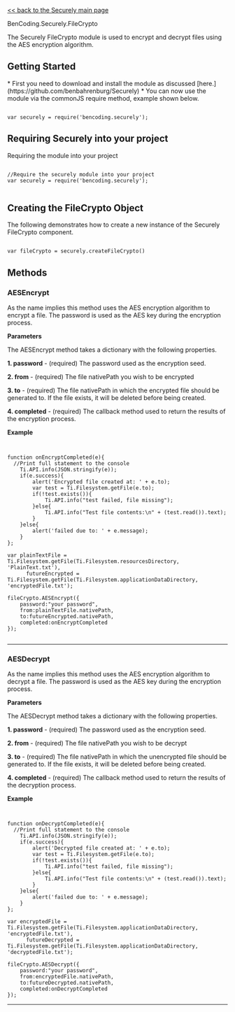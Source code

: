 [<< back to the Securely main page](https://github.com/benbahrenburg/Securely)

BenCoding.Securely.FileCrypto

The Securely FileCrypto module is used to encrypt and decrypt files using the AES encryption algorithm.  

<h2>Getting Started</h2>
* First you need to download and install the module as discussed [here.](https://github.com/benbahrenburg/Securely)
* You can now use the module via the commonJS require method, example shown below.

<pre><code>
var securely = require('bencoding.securely');
</code></pre>

<h2>Requiring Securely into your project</h2>

Requiring the module into your project

<pre><code>
//Require the securely module into your project
var securely = require('bencoding.securely');

</code></pre>


<h2>Creating the FileCrypto Object</h2>

The following demonstrates how to create a new instance of the Securely FileCrypto component.

<pre><code>
var fileCrypto = securely.createFileCrypto()
</code></pre>

<h2>Methods</h2>

<h3>AESEncrypt</h3> 

As the name implies this method uses the AES encryption algorithm to encrypt a file.  The password is used as the AES key during the encryption process.

<b>Parameters</b>

The AESEncrypt method takes a dictionary with the  following properties.

<b>1. password</b> - (required) The password used as the encryption seed.

<b>2. from</b> - (required) The file nativePath you wish to be encrypted

<b>3. to</b> - (required) The file nativePath in which the encrypted file should be generated to. If the file exists, it will be deleted before being created.

<b>4. completed</b> - (required) The callback method used to return the results of the encryption process.


<b>Example</b>
<pre><code>

function onEncryptCompleted(e){
  //Print full statement to the console
	Ti.API.info(JSON.stringify(e));
	if(e.success){
		alert('Encrypted file created at: ' + e.to);
		var test = Ti.Filesystem.getFile(e.to);
		if(!test.exists()){
			Ti.API.info("test failed, file missing");
		}else{
			Ti.API.info("Test file contents:\n" + (test.read()).text);	
		}	
	}else{
		alert('failed due to: ' + e.message);
	}
};

var plainTextFile = Ti.Filesystem.getFile(Ti.Filesystem.resourcesDirectory, 'PlainText.txt'),
	  futureEncrypted = Ti.Filesystem.getFile(Ti.Filesystem.applicationDataDirectory, 'encryptedFile.txt');

fileCrypto.AESEncrypt({
	password:"your password",
	from:plainTextFile.nativePath,
	to:futureEncrypted.nativePath,
	completed:onEncryptCompleted
});

</code></pre>

----

<h3>AESDecrypt</h3>

As the name implies this method uses the AES encryption algorithm to decrypt a file.  The password is used as the AES key during the encryption process.

<b>Parameters</b>

The AESDecrypt method takes a dictionary with the  following properties.

<b>1. password</b> - (required) The password used as the encryption seed.

<b>2. from</b> - (required) The file nativePath you wish to be decrypt

<b>3. to</b> - (required) The file nativePath in which the unencrypted file should be generated to. If the file exists, it will be deleted before being created.

<b>4. completed</b> - (required) The callback method used to return the results of the decryption process.


<b>Example</b>
<pre><code>

function onDecryptCompleted(e){
  //Print full statement to the console
	Ti.API.info(JSON.stringify(e));
	if(e.success){
		alert('Decrypted file created at: ' + e.to);
		var test = Ti.Filesystem.getFile(e.to);
		if(!test.exists()){
			Ti.API.info("test failed, file missing");
		}else{
			Ti.API.info("Test file contents:\n" + (test.read()).text);	
		}	
	}else{
		alert('failed due to: ' + e.message);
	}
};

var encryptedFile = Ti.Filesystem.getFile(Ti.Filesystem.applicationDataDirectory, 'encryptedFile.txt'),
	  futureDecrypted = Ti.Filesystem.getFile(Ti.Filesystem.applicationDataDirectory, 'decryptedFile.txt');

fileCrypto.AESDecrypt({
	password:"your password",
	from:encryptedFile.nativePath,
	to:futureDecrypted.nativePath,
	completed:onDecryptCompleted
});
</code></pre>

----
